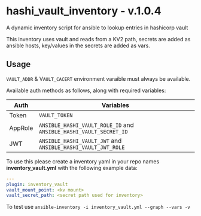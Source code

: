 # hashi_vault_inventory  - v.1.0.4

A dynamic inventory script for ansible to lookup entries in hashicorp vault

This inventory uses vault and reads from a KV2 path, secrets are added as ansible hosts, key/values in the secrets are added as vars.

## Usage

```VAULT_ADDR``` & V```AULT_CACERT``` environment varaible must always be available.

Available auth methods as follows, along with required variables:

| Auth | Variables |
| ----|----|
| Token | ```VAULT_TOKEN```|
|AppRole | ```ANSIBLE_HASHI_VAULT_ROLE_ID``` and ```ANSIBLE_HASHI_VAULT_SECRET_ID```|
|JWT | ```ANSIBLE_HASHI_VAULT_JWT``` and  ```ANSIBLE_HASHI_VAULT_JWT_ROLE```|

To use this please create a inventory yaml in your repo names __inventory_vault.yml__ with the following example data:

```yaml
---
plugin: inventory_vault
vault_mount_point: <kv mount>
vault_secret_path: <secret path used for inventory>
```

To test use ```ansible-inventory -i inventory_vault.yml --graph --vars -v```
